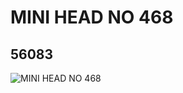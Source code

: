 # MINI HEAD NO 468
## 56083
![MINI HEAD NO 468](https://lc-www-live-s.legocdn.com/media/bricks/5/2/4294987.jpg)